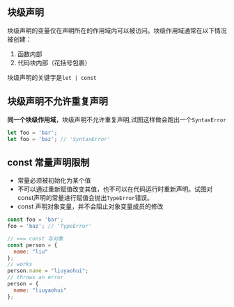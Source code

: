 

## 块级声明
块级声明的变量仅在声明所在的作用域内可以被访问。块级作用域通常在以下情况被创建：
1. 函数内部
2. 代码块内部（花括号包裹）

块级声明的关键字是`let | const`

## 块级声明不允许重复声明
**同一个块级作用域**，块级声明不允许重复声明,试图这样做会跑出一个`SyntaxError`
```js
let foo = 'bar';
let foo = 'baz'; // 'SyntaxError'
```

## const 常量声明限制
* 常量必须被初始化为某个值
* 不可以通过重新赋值改变其值，也不可以在代码运行时重新声明。试图对const声明的常量进行赋值会抛出`TypeError`错误。
* const 声明对象变量，并不会阻止对象变量成员的修改
```js
const foo = 'bar';
foo = 'baz'; // 'TypeError'

// === const 与对象
const person = {
  name: "liu"
};
// works
person.name = "liuyaohui";
// throws an error
person = {
  name: "liuyaohui"
};
```


